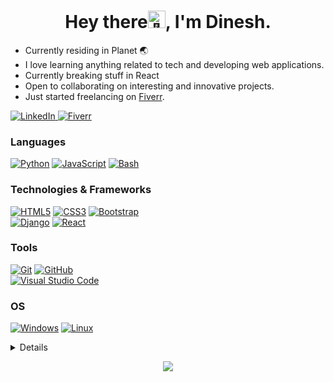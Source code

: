<h1 align="center">Hey there<img src="https://media.giphy.com/media/hvRJCLFzcasrR4ia7z/giphy.gif" width="28px" alt="👋">, I'm Dinesh.</h1>

* Currently residing in Planet 🌏
* I love learning anything related to tech and developing web applications.
* Currently breaking stuff in React
* Open to collaborating on interesting and innovative projects.<br>
* Just started freelancing on [Fiverr](https://www.fiverr.com/itzmidinesh).
  
<a href="https://www.linkedin.com/in/dineshanbazhagan">
    <img src="https://img.shields.io/badge/LinkedIn-black?style=flat-square&logo=linkedin" alt="LinkedIn" />
</a>
<a href="https://www.fiverr.com/itzmidinesh">
    <img src="https://img.shields.io/badge/Fiverr-black?style=flat-square&logo=fiverr" alt="Fiverr" />
</a>

### Languages
[![Python](https://img.shields.io/badge/python-black?style=for-the-badge&logo=python)](https://github.com/itzmidinesh)
[![JavaScript](https://img.shields.io/badge/javascript-black?style=for-the-badge&logo=javascript)](https://github.com/itzmidinesh)
[![Bash](https://img.shields.io/badge/bash-black?style=for-the-badge&logo=gnu-bash&logoColor=white)](https://github.com/itzmidinesh)

### Technologies & Frameworks
[![HTML5](https://img.shields.io/badge/html5-black?style=for-the-badge&logo=html5)](https://github.com/itzmidinesh)
[![CSS3](https://img.shields.io/badge/css3-black?style=for-the-badge&logo=css3)](https://github.com/itzmidinesh)
[![Bootstrap](https://img.shields.io/badge/-Bootstrap-black?style=for-the-badge&logo=bootstrap)](https://github.com/itzmidinesh)<br/>
[![Django](https://img.shields.io/badge/django-black?style=for-the-badge&logo=django)](https://github.com/itzmidinesh)
[![React](https://img.shields.io/badge/react-black?style=for-the-badge&logo=react)](https://github.com/itzmidinesh)

### Tools
[![Git](https://img.shields.io/badge/Git-black?style=for-the-badge&logo=git)](https://github.com/itzmidinesh)
[![GitHub](https://img.shields.io/badge/GitHub-black?style=for-the-badge&logo=github)](https://github.com/itzmidinesh)<br/>
[![Visual Studio Code](https://img.shields.io/badge/Visual%20Studio%20Code-black?style=for-the-badge&logo=visual-studio-code)](https://github.com/itzmidinesh)

### OS
[![Windows](https://img.shields.io/badge/Windows-black?style=for-the-badge&logo=Windows)](https://github.com/itzmidinesh)
[![Linux](https://img.shields.io/badge/linux-black?style=for-the-badge&logo=Linux)](https://github.com/itzmidinesh)

<details>
<p align="center">
  <a href="https://github.com/itzmidinesh">
    <img src="http://github-profile-summary-cards.vercel.app/api/cards/profile-details?username=itzmidinesh&theme=transparent" />
  </a>
  <a href="https://github.com/itzmidinesh">
    <img src="https://github-readme-streak-stats.herokuapp.com/?user=itzmidinesh&hide_border=true&card_width=338&theme=transparent" />
  </a>
  <a href="https://github.com/itzmidinesh">
    <img src="http://github-profile-summary-cards.vercel.app/api/cards/stats?username=itzmidinesh&theme=transparent" />
  </a>
  <a href="https://github.com/itzmidinesh">
    <img src="https://github-readme-stats.vercel.app/api/top-langs/?username=itzmidinesh&langs_count=10&theme=github_dark&hide_border=true&layout=compact&card_width=699" />
  </a>
</p>
</details>

<p align="center">
  <a href="https://github.com/itzmidinesh">
    <img src="https://komarev.com/ghpvc/?username=itzmidinesh&color=blue&style=flat)" />
  </a>
</p>
